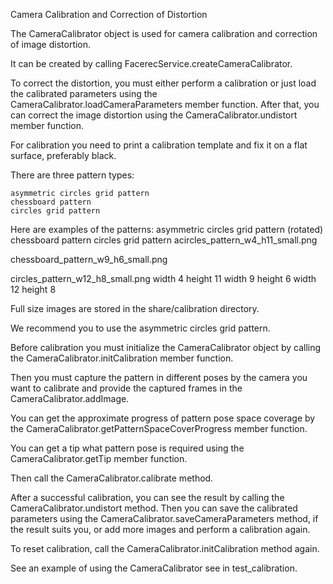 
Camera Calibration and Correction of Distortion

The CameraCalibrator object is used for camera calibration and correction of image distortion.

It can be created by calling FacerecService.createCameraCalibrator.

To correct the distortion, you must either perform a calibration or just load the calibrated parameters using the CameraCalibrator.loadCameraParameters member function.
After that, you can correct the image distortion using the CameraCalibrator.undistort member function.

For calibration you need to print a calibration template and fix it on a flat surface, preferably black.

There are three pattern types:

    asymmetric circles grid pattern
    chessboard pattern
    circles grid pattern

Here are examples of the patterns:
asymmetric circles grid pattern (rotated) 	chessboard pattern 	circles grid pattern
acircles_pattern_w4_h11_small.png
	
chessboard_pattern_w9_h6_small.png
	
circles_pattern_w12_h8_small.png
width 4
height 11 	width 9
height 6 	width 12
height 8

Full size images are stored in the share/calibration directory.

We recommend you to use the asymmetric circles grid pattern.

Before calibration you must initialize the CameraCalibrator object by calling the CameraCalibrator.initCalibration member function.

Then you must capture the pattern in different poses by the camera you want to calibrate and provide the captured frames in the CameraCalibrator.addImage.

You can get the approximate progress of pattern pose space coverage by the CameraCalibrator.getPatternSpaceCoverProgress member function.

You can get a tip what pattern pose is required using the CameraCalibrator.getTip member function.

Then call the CameraCalibrator.calibrate method.

After a successful calibration, you can see the result by calling the CameraCalibrator.undistort method. Then you can save the calibrated parameters using the CameraCalibrator.saveCameraParameters method, if the result suits you, or add more images and perform a calibration again.

To reset calibration, call the CameraCalibrator.initCalibration method again.

See an example of using the CameraCalibrator see in test_calibration.
